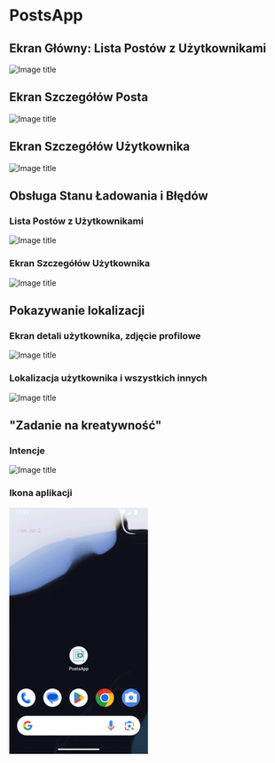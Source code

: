 # PostsApp

## Ekran Główny: Lista Postów z Użytkownikami
<img src="/images/ListaPostowZUzytkownikami.gif" alt="Image title" width="250">

## Ekran Szczegółów Posta
<img src="/images/EkranSzczegolowPosta.gif" alt="Image title" width="250">

## Ekran Szczegółów Użytkownika
<img src="/images/EkranSzczegolowUzytkownia.gif" alt="Image title" width="250">

## Obsługa Stanu Ładowania i Błędów

### Lista Postów z Użytkownikami
<img src="/images/ObsługaBledowLista.gif" alt="Image title" width="250">

### Ekran Szczegółów Użytkownika
<img src="/images/ObsługaBledowZadania.gif" alt="Image title" width="250">

## Pokazywanie lokalizacji

### Ekran detali użytkownika, zdjęcie profilowe
<img src="/images/PokazywanbieLokaliozacji2.gif" alt="Image title" width="250">

### Lokalizacja użytkownika i wszystkich innych
<img src="/images/PokazywanbieLokaliozacji1.gif" alt="Image title" width="250">

## "Zadanie na kreatywność"

### Intencje
<img src="/images/Intencje.gif" alt="Image title" width="250">

### Ikona aplikacji
<img src="/images/Ikona.gif" alt="Image title" width="250">